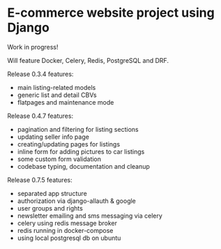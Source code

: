# E-commerce website project using Django

Work in progress!

Will feature Docker, Celery, Redis, PostgreSQL and DRF.

Release 0.3.4 features:
- main listing-related models
- generic list and detail CBVs
- flatpages and maintenance mode

Release 0.4.7 features:
- pagination and filtering for listing sections
- updating seller info page
- creating/updating pages for listings
- inline form for adding pictures to car listings
- some custom form validation
- codebase typing, documentation and cleanup

Release 0.7.5 features:
- separated app structure
- authorization via django-allauth & google
- user groups and rights
- newsletter emailing and sms messaging via celery
- celery using redis message broker
- redis running in docker-compose
- using local postgresql db on ubuntu
